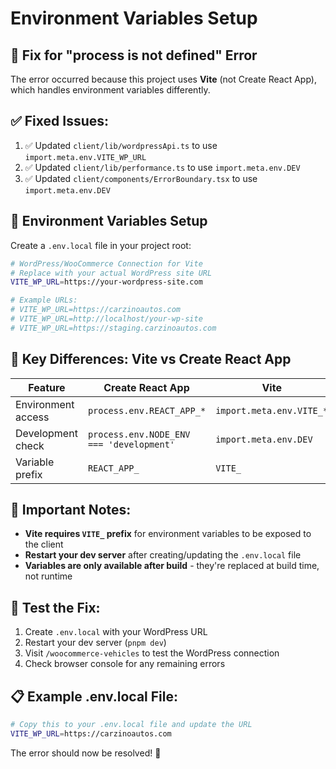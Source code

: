 # Environment Variables Setup

## 🔧 **Fix for "process is not defined" Error**

The error occurred because this project uses **Vite** (not Create React App), which handles environment variables differently.

## ✅ **Fixed Issues:**

1. ✅ Updated `client/lib/wordpressApi.ts` to use `import.meta.env.VITE_WP_URL`
2. ✅ Updated `client/lib/performance.ts` to use `import.meta.env.DEV`
3. ✅ Updated `client/components/ErrorBoundary.tsx` to use `import.meta.env.DEV`

## 🔑 **Environment Variables Setup**

Create a `.env.local` file in your project root:

```bash
# WordPress/WooCommerce Connection for Vite
# Replace with your actual WordPress site URL
VITE_WP_URL=https://your-wordpress-site.com

# Example URLs:
# VITE_WP_URL=https://carzinoautos.com
# VITE_WP_URL=http://localhost/your-wp-site
# VITE_WP_URL=https://staging.carzinoautos.com
```

## 🔄 **Key Differences: Vite vs Create React App**

| Feature            | Create React App                         | Vite                     |
| ------------------ | ---------------------------------------- | ------------------------ |
| Environment access | `process.env.REACT_APP_*`                | `import.meta.env.VITE_*` |
| Development check  | `process.env.NODE_ENV === 'development'` | `import.meta.env.DEV`    |
| Variable prefix    | `REACT_APP_`                             | `VITE_`                  |

## 🚨 **Important Notes:**

- **Vite requires `VITE_` prefix** for environment variables to be exposed to the client
- **Restart your dev server** after creating/updating the `.env.local` file
- **Variables are only available after build** - they're replaced at build time, not runtime

## 🧪 **Test the Fix:**

1. Create `.env.local` with your WordPress URL
2. Restart your dev server (`pnpm dev`)
3. Visit `/woocommerce-vehicles` to test the WordPress connection
4. Check browser console for any remaining errors

## 📋 **Example .env.local File:**

```bash
# Copy this to your .env.local file and update the URL
VITE_WP_URL=https://carzinoautos.com
```

The error should now be resolved! 🎉
